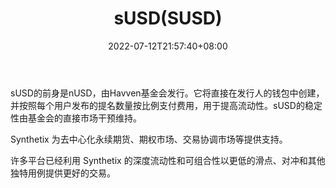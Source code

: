 ﻿---
weight: 
title: "sUSD(SUSD)"
description: "sUSD的前身是nUSD，由Havven基金会发行"
date: 2022-07-12T21:57:40+08:00
lastmod: 2022-07-12T16:45:40+08:00
draft: false
authors: ["浮尘"]
featuredImage: "susdsusd.webp"
link: "https://synthetix.io/"
tags: ["数字代币","sUSD(SUSD)"]
categories: ["navigation"]
navigation: ["数字代币"]
lightgallery: true
toc: true
pinned: false
recommend: false
recommend1: false
---
sUSD的前身是nUSD，由Havven基金会发行。它将直接在发行人的钱包中创建，并按照每个用户发布的提名数量按比例支付费用，用于提高流动性。sUSD的稳定性由基金会的直接市场干预维持。

Synthetix 为去中心化永续期货、期权市场、交易协调市场等提供支持。

许多平台已经利用 Synthetix 的深度流动性和可组合性以更低的滑点、对冲和其他独特用例提供更好的交易。